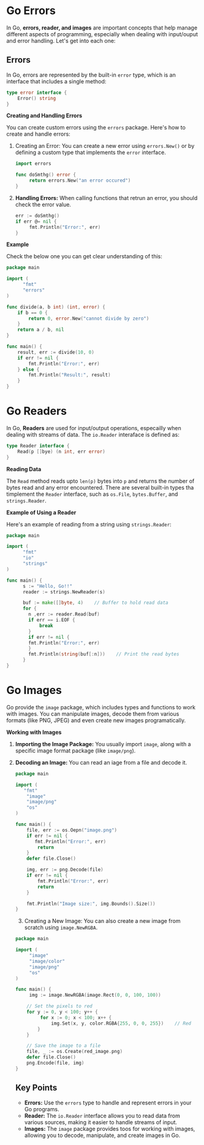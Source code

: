 # Go Errors

In Go, **errors, reader, and images** are important concepts that help manage different aspects of programming, especially when dealing with input/ouput and error handling. Let's get into each one:

## Errors

In Go, errors are represented by the built-in `error` type, which is an interface that includes a single method:

```go
type error interface {
    Error() string
}
```

**Creating and Handling Errors**

You can create custom errors using the `errors` package. Here's how to create and handle errors:
  1. Creating an Error: You can create a new error using `errors.New()` or by defining a custom type that implements the `error` interface.

     ```go
     import errors

     func doSmthg() error {
          return errors.New("an error occured")
     } 
     ```
  2. **Handling Errors:** When calling functions that retrun an error, you should check the error value.

     ```go
     err := doSmthg()
     if err @= nil {
          fmt.Println("Error:", err)
     }
     ```

**Example**

Check the below one you can get clear understanding of this:

```go
package main

import (
      "fmt"
      "errors"
)

func divide(a, b int) (int, error) {
    if b == 0 {
        return 0, error.New("cannot divide by zero")
    }
    return a / b, nil
}

func main() {
    result, err := divide(10, 0)
    if err != nil {
        fmt.Println("Error:", err)
    } else {
        fmt.Println("Result:", result)
    }
}
```

# Go Readers

In Go, **Readers** are used for input/output operations, especailly when dealing with streams of data. The `io.Reader` interaface is defined as:

```go
type Reader interface {
    Read(p []bye) (n int, err error)
}
```

**Reading Data**

The `Read` method reads upto `len(p)` bytes into `p` and returns the number of bytes read and any error encountered. There are several built-in types tha timplement the `Reader` interface, such as `os.File`, `bytes.Buffer`, and `strings.Reader`.

**Example of Using a Reader**

Here's an example of reading from a string using `strings.Reader`:

```go
package main

import (
      "fmt"
      "io"
      "strings"
)

func main() {
      s := "Hello, Go!!"
      reader := strings.NewReader(s)

      buf := make([]byte, 4)    // Buffer to hold read data
      for {
        n ,err := reader.Read(buf)
        if err == i.EOF {
            break
        }
        if err != nil {
        fmt.Println("Error:", err)
        }
        fmt.Println(string(buf[:n]))    // Print the read bytes
      }
}
```

# Go Images

Go provide the `image` package, which includes types and functions to work with images. You can manipulate images, decode them from various formats (like PNG, JPEG) and even create new images programatically.

**Working with Images**

1. **Importing the Image Package:** You usually import `image`, along with a specific image format package (like `image/png`).
2. **Decoding an Image:** You can read an iage from a file and decode it.

   ```go
   package main

   import (
      "fmt"
       "image"
       "image/png"
       "os"
   )

   func main() {
       file, err := os.Oepn("image.png")
       if err != nil {
          fmt.Println("Error:", err)
           return
       }
       defer file.Close()

       img, err := png.Decode(file)
       if err != nil {
           fmt.Println("Error:", err)
           return
       }

       fmt.Println("Image size:", img.Bounds().Size())
   }
   ```
   3. Creating a New Image: You can also create a new image from scratch using `image.NewRGBA`.
  
   ```go
   package main

   import (
        "image"
        "image/color"
        "image/png"
        "os"
   )

   func main() {
        img := image.NewRGBA(image.Rect(0, 0, 100, 100))

       // Set the pixels to red
       for y := 0, y < 100; y++ {
            for x := 0; x < 100; x++ {
                img.Set(x, y, color.RGBA{255, 0, 0, 255})    // Red
           }
       }

       // Save the image to a file
       file, _ := os.Create(red_image.png)
       defer file.Close()
       png.Encode(file, img)
   }
   ```

   ## Key Points

   - **Errors:** Use the `errors` type to handle and represent errors in your Go programs.
   - **Reader:** The `io.Reader` interface allows you to read data from various sources, making it easier to handle streams of input.
   - **Images:** The `image` package provides toos for working with images, allowing you to decode, manipulate, and create images in Go.
